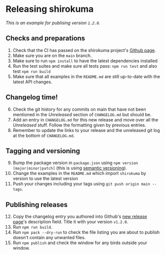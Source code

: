 # Releasing shirokuma

_This is an example for publising version `1.2.0`._

## Checks and preparations

1. Check that the CI has passed on the shirokuma project's
  [Github page](https://github.com/p2panda/shirokuma).
2. Make sure you are on the `main` branch.
3. Make sure to run `npm install` to have the latest dependencies installed
4. Run the test suites and make sure all tests pass: `npm run test` and also test `npm run build`
5. Make sure that all examples in the `README.md` are still up-to-date with the latest API changes.

## Changelog time!

6. Check the git history for any commits on main that have not been mentioned
   in the _Unreleased_ section of `CHANGELOG.md` but should be.
7. Add an entry in `CHANGELOG.md` for this new release and move over all the
   _Unreleased_ stuff. Follow the formatting given by previous entries.
8. Remember to update the links to your release and the unreleased git log at
   the bottom of `CHANGELOG.md`.

## Tagging and versioning

9. Bump the package version in `package.json` using `npm version [major|minor|patch]` 
   (this is using [semantic versioning](https://semver.org/)).
10. Change the examples in the `README.md` which import `shirokuma` by version to use the latest version
11. Push your changes including your tags using `git push origin main --tags`.

## Publishing releases

12. Copy the changelog entry you authored into Github's [new release
    page](https://github.com/p2panda/shirokuma/releases/new)'s description field.
    Title it with your version `v1.2.0`.
13. Run `npm run build`.
14. Run `npm pack --dry-run` to check the file listing you are about to publish
    doesn't contain any unwanted files.
15. Run `npm publish` and check the window for any birds outside your window.
